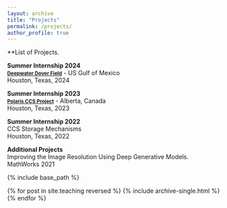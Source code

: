 ```yaml
---
layout: archive
title: "Projects"
permalink: /projects/
author_profile: true
---
```


**List of Projects.

<b> Summer Internship 2024 </b> <br>
<b><a style="font-size:1.2vw;" href="https://www.shell.us/about-us/news-and-insights/media/2023-media-releases/shell-takes-investment-decision-at-dover-in-us-gulf-of-mexico.html#vanity-aHR0cHM6Ly93d3cuc2hlbGwudXMvbWVkaWEvMjAyMy1tZWRpYS1yZWxlYXNlcy9zaGVsbC10YWtlcy1pbnZlc3RtZW50LWRlY2lzaW9uLWF0LWRvdmVyLWluLXVzLWd1bGYtb2YtbWV4aWNvLmh0bWw"> Deepwater Dover Field</a></b> - US Gulf of Mexico<br>
Houston, Texas, 2024 <br>


<b> Summer Internship 2023 </b> <br>
<b><a style="font-size:1.2vw;" href="https://www.shell.com/news-and-insights/newsroom/news-and-media-releases/2024/shell-to-build-carbon-capture-and-storage-projects-in-canada.html"> Polaris CCS Project</a></b> - Alberta, Canada<br>
Houston, Texas, 2023 <br>

<b> Summer Internship 2022 </b> <br>
CCS Storage Mechanisms <br>
Houston, Texas, 2022 <br>

<b> Additional Projects </b> <br>
Improving the Image Resolution Using Deep Generative Models. <br>
MathWorks 2021 <br>


{% include base_path %}

{% for post in site.teaching reversed %}
  {% include archive-single.html %}
{% endfor %}
